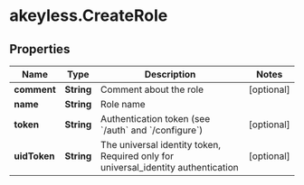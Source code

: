 # akeyless.CreateRole

## Properties

Name | Type | Description | Notes
------------ | ------------- | ------------- | -------------
**comment** | **String** | Comment about the role | [optional] 
**name** | **String** | Role name | 
**token** | **String** | Authentication token (see &#x60;/auth&#x60; and &#x60;/configure&#x60;) | [optional] 
**uidToken** | **String** | The universal identity token, Required only for universal_identity authentication | [optional] 


